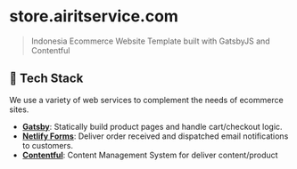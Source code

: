 # store.airitservice.com


> Indonesia Ecommerce Website Template built with GatsbyJS and Contentful


## 📘 Tech Stack

We use a variety of web services to complement the needs of ecommerce sites.

- **[Gatsby](https://gatsbyjs.org)**: Statically build product pages and handle cart/checkout logic.
- **[Netlify Forms](https://www.netlify.com/products/forms/)**: Deliver order received and dispatched email notifications to customers.
- **[Contentful](https://www.contentful.com/)**: Content Management System for deliver content/product
